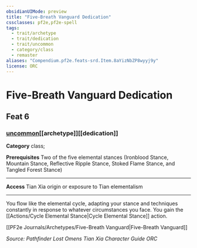 ```yaml
---
obsidianUIMode: preview
title: "Five-Breath Vanguard Dedication"
cssclasses: pf2e,pf2e-spell
tags:
  - trait/archetype
  - trait/dedication
  - trait/uncommon
  - category/class
  - remaster
aliases: "Compendium.pf2e.feats-srd.Item.8aYizNbZP8wyyj9y"
license: ORC
---
```

# Five-Breath Vanguard Dedication
## Feat 6
### [uncommon](uncommon "Uncommon Rarity Trait")[[archetype]][[dedication]]

**Category** class; 



**Prerequisites** Two of the five elemental stances (Ironblood Stance, Mountain Stance, Reflective Ripple Stance, Stoked Flame Stance, and Tangled Forest Stance)
* * *
**Access** Tian Xia origin or exposure to Tian elementalism

* * *

You flow like the elemental cycle, adapting your stance and techniques constantly in response to whatever circumstances you face. You gain the [[Actions/Cycle Elemental Stance|Cycle Elemental Stance]] action.

[[PF2e Journals/Archetypes/Five-Breath Vanguard|Five-Breath Vanguard]]

*Source: Pathfinder Lost Omens Tian Xia Character Guide*
*ORC*